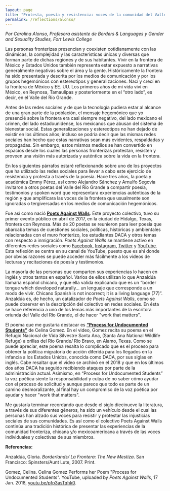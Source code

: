 ```yaml
---
layout: page
title: "Protesta, poesía y resistencia: voces de la comunidad del Valle del Río Grande"
permalink: /reflections/alonso/
---
```


*Por Carolina Alonso, Profesora asistente de Borders & Languages y Gender and Sexuality Studies, Fort Lewis College*

Las personas fronterizas presencian y coexisten cotidianamente con las dinámicas, la complejidad y las características únicas y diversas que forman parte de dichas regiones y de sus habitantes. Vivir en la frontera de México y Estados Unidos también representa estar expuesto a narrativas generalmente negativas sobre el área y la gente. Históricamente la frontera ha sido presentada y descrita por los medios de comunicación y por los grupos hegemónicos con estereotipos y generalizaciones. Nací y crecí en la frontera de México y EE. UU. Los primeros años de mi vida viví en México, en Reynosa, Tamaulipas y posteriormente en el “otro lado”, es decir, en el Valle del Río Grande.

Antes de las redes sociales y de que la tecnología pudiera estar al alcance de una gran parte de la población, el mensaje hegemónico que yo presencié sobre la frontera era casi siempre negativo, del lado mexicano el crimen, del lado estadounidense, los mexicanos que abusan del sistema de bienestar social. Estas generalizaciones y estereotipos no han dejado de existir en los últimos años; incluso se podría decir que las mismas redes sociales han hecho que estas narrativas sean más evidentes, respaldadas y propagadas. Sin embargo, estos mismos medios se han convertido en espacios desde los cuales las personas fronterizas protestan, resisten y proveen una visión más autorizada y auténtica sobre la vida en la frontera.

En los siguientes párrafos estaré reflexionando sobre uno de los proyectos que ha utilizado las redes sociales para llevar a cabo este ejercicio de resistencia y protesta a través de la poesía. Hace tres años, la poeta y académica Emmy Pérez, así como Alejandro Sánchez y Arnulfo Segovia invitaron a otros poetas del Valle del Río Grande a compartir poesía, testimonios y spoken word que representara experiencias auténticas de la región y que amplificara las voces de la frontera que usualmente son ignoradas o tergiversadas en los medios de comunicación hegemónicos.

Fue así como nació [**Poets Against Walls**](https://unitedfronteras.github.io/ufexhibicion_mexeua/united/obj090/). Este proyecto colectivo, tuvo su primer evento público en abril de 2017, en la ciudad de Hidalgo, Texas, frontera con Reynosa. Más de 20 poetas se reunieron para leer poesía que abarcaba temas de cuestiones sociales, políticas, históricas y ambientales relacionadas con el muro fronterizo, los estudiantes DACA y otros temas con respecto a inmigración. *Poets Against Walls* se mantiene activo en diferentes redes sociales como [Facebook](https://www.facebook.com/poetsagainstwalls/), [Instagram](https://www.instagram.com/poetsagainstwalls/), [Twitter](https://twitter.com/PoetsAgstWalls) y [YouTube](https://www.youtube.com/channel/UCiqBlWXBjVoMjX3R1RMovng). Esta reflexión se centra en su canal de YouTube, puesto que es ahí donde por obvias razones se puede acceder más fácilmente a los videos de lecturas y recitaciones de poesía y testimonios. 

La mayoría de las personas que comparten sus experiencias lo hacen en inglés y otros tantos en español. Varios de ellos utilizan lo que Anzaldúa llamaría español chicano, y que ella valida explicando que es un “border tongue which developed naturally… un lenguaje que corresponde a un modo de vivir. Chicano Spanish is not incorrect; it is a living language (77)”. Anzaldúa es, de hecho, un catalizador de *Poets Against Walls*, como se puede observar en la descripción del colectivo en redes sociales. En ésta se hace referencia a uno de los lemas más importantes de la escritora oriunda del Valle del Río Grande, el de hacer "work that matters".

El poema que me gustaría destacar es [**“Process for Undocumented Students”**](https://www.youtube.com/watch?v=pfp3asTqhk0&ab_channel=PoetsAgainstWalls) de Celina Gomez. En el video, Gomez recita su poema en el Refugio Nacional de Vida Silvestre Santa Ana, (Santa Ana National Wildlife Refuge) a orillas del Río Grande/ Río Bravo, en Alamo, Texas. 
Como se puede apreciar, este poema resalta lo complicado que es el proceso para obtener la política migratoria de acción diferida para los llegados en la infancia a los Estados Unidos, conocida como DACA, por sus siglas en inglés. Cabe resaltar que el video se archivó en el 2018 y que en los últimos dos años DACA ha seguido recibiendo ataques por parte de la administración actual. Asimismo, en “Process for Undocumented Students” la voz poética siente la responsabilidad y culpa de no saber cómo ayudar con el proceso de solicitud y aunque parece que todo es parte de un camino desmoralizante, al final hay un compromiso de la voz poética por ayudar y hacer "work that matters".

Me gustaría terminar recordando que desde el siglo diecinueve la literatura, a través de sus diferentes géneros, ha sido un vehículo desde el cual las personas han alzado sus voces para resistir y protestar las injusticias sociales de sus comunidades. Es así como el colectivo Poets Against Walls continúa una tradición histórica de presentar las experiencias de la comunidad fronteriza, chicana y/o mexicoamericana a través de las voces individuales y colectivas de sus miembros.



 **Referencias:**
 
Anzaldúa, Gloria. *Borderlands/ La Frontera: The New Mestiza*. San Francisco: Spinsters/Aunt Lute, 2007. Print. 

Gomez, Celina. Celina Gomez Performs her Poem "Process for Undocumented Students". YouTube, uploaded by *Poets Against Walls*, 17 Jan. 2018, [youtu.be/pfp3asTqhk0](https://www.youtube.com/watch?v=pfp3asTqhk0&ab_channel=PoetsAgainstWalls).
